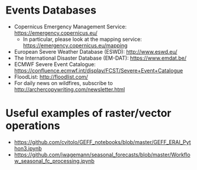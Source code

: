 # Events Databases

  * Copernicus Emergency Management Service: https://emergency.copernicus.eu/
    - In particular, please look at the mapping service: https://emergency.copernicus.eu/mapping
  * European Severe Weather Database (ESWD): http://www.eswd.eu/
  * The International Disaster Database (EM-DAT): https://www.emdat.be/
  * ECMWF Severe Event Catalogue: https://confluence.ecmwf.int/display/FCST/Severe+Event+Catalogue
  * FloodList: http://floodlist.com/
  * For daily news on wildfires, subscribe to http://archercopywriting.com/newsletter.html

# Useful examples of raster/vector operations

  * https://github.com/cvitolo/GEFF_notebooks/blob/master/GEFF_ERAI_Python3.ipynb
  * https://github.com/jwagemann/seasonal_forecasts/blob/master/Workflow_seasonal_fc_processing.ipynb
